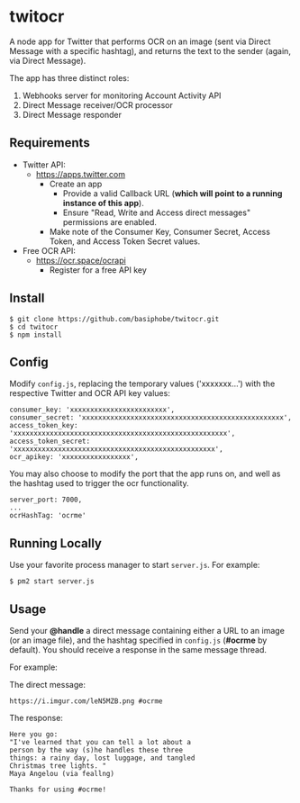 # twitocr

A node app for Twitter that performs OCR on an image (sent via Direct Message with a specific hashtag), and returns the text to the sender (again, via Direct Message).

The app has three distinct roles:

1. Webhooks server for monitoring Account Activity API
2. Direct Message receiver/OCR processor
3. Direct Message responder

## Requirements

   * Twitter API:
     * https://apps.twitter.com
       * Create an app
         * Provide a valid Callback URL (**which will point to a running instance of this app**).
         * Ensure "Read, Write and Access direct messages" permissions are enabled.
       * Make note of the Consumer Key, Consumer Secret, Access Token, and Access Token Secret values.
   * Free OCR API:
     * https://ocr.space/ocrapi
       * Register for a free API key

## Install

    $ git clone https://github.com/basiphobe/twitocr.git
    $ cd twitocr
    $ npm install

## Config

Modify `config.js`, replacing the temporary values ('xxxxxxx...') with the respective Twitter and OCR API key values:

```
consumer_key: 'xxxxxxxxxxxxxxxxxxxxxxxx',
consumer_secret: 'xxxxxxxxxxxxxxxxxxxxxxxxxxxxxxxxxxxxxxxxxxxxxxxxxx',
access_token_key: 'xxxxxxxxxxxxxxxxxxxxxxxxxxxxxxxxxxxxxxxxxxxxxxxxxxxxx',
access_token_secret: 'xxxxxxxxxxxxxxxxxxxxxxxxxxxxxxxxxxxxxxxxxxxxxxxxxx',
ocr_apikey: 'xxxxxxxxxxxxxxxxx',
```

You may also choose to modify the port that the app runs on, and well as the hashtag used to trigger the ocr functionality.

```
server_port: 7000,
...
ocrHashTag: 'ocrme'
```

## Running Locally

Use your favorite process manager to start `server.js`. For example:

    $ pm2 start server.js
    
## Usage

Send your **@handle** a direct message containing either a URL to an image (or an image file), and the hashtag specified in `config.js` (**#ocrme** by default). You should receive a response in the same message thread.

For example:

The direct message:
```
https://i.imgur.com/leN5MZB.png #ocrme
```

The response:

```
Here you go: 
"I've learned that you can tell a lot about a 
person by the way (s)he handles these three 
things: a rainy day, lost luggage, and tangled 
Christmas tree lights. " 
Maya Angelou (via feallng) 

Thanks for using #ocrme!
```




